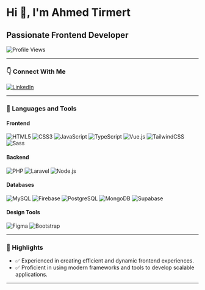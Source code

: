 # Hi 👋, I'm Ahmed Tirmert

## Passionate Frontend Developer

![Profile Views](https://komarev.com/ghpvc/?username=AhmedTirhmert&label=Profile%20views&color=0e75b6&style=flat-square)

---

### 👇 Connect With Me

[![LinkedIn](https://img.shields.io/badge/LinkedIn-0077B5?style=flat-square&logo=linkedin&logoColor=white)](https://www.linkedin.com/in/yourprofile)

---

### 🔧 Languages and Tools

#### Frontend
![HTML5](https://img.shields.io/badge/HTML5-E34F26?style=flat-square&logo=html5&logoColor=white)
![CSS3](https://img.shields.io/badge/CSS3-1572B6?style=flat-square&logo=css3&logoColor=white)
![JavaScript](https://img.shields.io/badge/JavaScript-F7DF1E?style=flat-square&logo=javascript&logoColor=black)
![TypeScript](https://img.shields.io/badge/TypeScript-3178C6?style=flat-square&logo=typescript&logoColor=white)
![Vue.js](https://img.shields.io/badge/Vue.js-4FC08D?style=flat-square&logo=vue.js&logoColor=white)
![TailwindCSS](https://img.shields.io/badge/TailwindCSS-06B6D4?style=flat-square&logo=tailwindcss&logoColor=white)
![Sass](https://img.shields.io/badge/Sass-CC6699?style=flat-square&logo=sass&logoColor=white)

#### Backend
![PHP](https://img.shields.io/badge/PHP-777BB4?style=flat-square&logo=php&logoColor=white)
![Laravel](https://img.shields.io/badge/Laravel-FF2D20?style=flat-square&logo=laravel&logoColor=white)
![Node.js](https://img.shields.io/badge/Node.js-339933?style=flat-square&logo=nodedotjs&logoColor=white)

#### Databases
![MySQL](https://img.shields.io/badge/MySQL-4479A1?style=flat-square&logo=mysql&logoColor=white)
![Firebase](https://img.shields.io/badge/Firebase-FFCA28?style=flat-square&logo=firebase&logoColor=black)
![PostgreSQL](https://img.shields.io/badge/PostgreSQL-336791?style=flat-square&logo=postgresql&logoColor=white)
![MongoDB](https://img.shields.io/badge/MongoDB-47A248?style=flat-square&logo=mongodb&logoColor=white)
![Supabase](https://img.shields.io/badge/Supabase-3ECF8E?style=flat-square&logo=supabase&logoColor=white)

#### Design Tools
![Figma](https://img.shields.io/badge/Figma-F24E1E?style=flat-square&logo=figma&logoColor=white)
![Bootstrap](https://img.shields.io/badge/Bootstrap-7952B3?style=flat-square&logo=bootstrap&logoColor=white)

---

### 🎉 Highlights
- ✅ Experienced in creating efficient and dynamic frontend experiences.
- ✅ Proficient in using modern frameworks and tools to develop scalable applications.

---

<!-- ### ⚙️ Github Stats

![Ahmed's GitHub Stats](https://github-readme-stats.vercel.app/api?username=AhmedTirhmert&show_icons=true&theme=radical)
![Top Langs](https://github-readme-stats.vercel.app/api/top-langs/?username=AhmedTirhmert&layout=compact&theme=radical) -->
